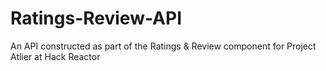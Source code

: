 # Ratings-Review-API
An API constructed as part of the Ratings &amp; Review component for Project Atlier at Hack Reactor 
